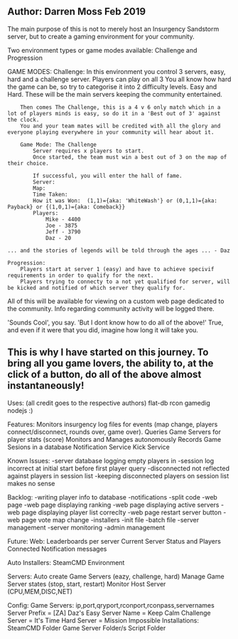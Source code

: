 Author: Darren Moss
Feb 2019
--------------------------------------------------------------------
The main purpose of this is not to merely host an Insurgency Sandstorm server, but to create a gaming environment for your community.

Two environment types or game modes available: Challenge and Progression

GAME MODES:
    Challenge:
        In this environment you control 3 servers, easy, hard  and a challenge server. Players can play on all 3
        You all know how hard the game can be, so try to categorise it into 2 difficulty levels. Easy and Hard.
        These will be the main servers keeping the community entertained.

        Then comes The Challenge, this is a 4 v 6 only match which in a lot of players minds is easy, so do it in a 'Best out of 3' against the clock.
        You and your team mates will be credited with all the glory and everyone playing everywhere in your community will hear about it.

        Game Mode: The Challenge
            Server requires x players to start.
            Once started, the team must win a best out of 3 on the map of their choice.

            If successful, you will enter the hall of fame.
            Server:
            Map:
            Time Taken:
            How it was Won:  (1,1)={aka: 'WhiteWash'} or (0,1,1)={aka: Payback} or {(1,0,1)={aka: Comeback}}
            Players:
                Mike - 4400
                Joe - 3875
                Jeff - 3790
                Daz - 20

    ... and the stories of legends will be told through the ages ... - Daz

    Progression:
        Players start at server 1 (easy) and have to achieve specivif requirements in order to qualify for the next.
        Players trying to connecty to a not yet qualified for server, will be kicked and notified of which server they qualify for.
        

All of this will be available for viewing on a custom web page dedicated to the community.
Info regarding community activity will be logged there.

'Sounds Cool', you say.
'But I dont know how to do all of the above!'
True, and even if it were that you did, imagine how long it will take you.

This is why I have started on this journey.
To bring all you game lovers, the ability to, at the click of a button, do all of the above almost instantaneously!
--------------------------------------------------------------
Uses: (all credit goes to the respective authors)
    flat-db
    rcon
    gamedig
    nodejs :)

Features:
    Monitors insurgency log files for events (map change, players connect/disconnect, rounds over, game over).
    Queries Game Servers for player stats (score)
    Monitors and Manages autonomously
    Records Game Sesions in a database
    Notification Service
    Kick Service


Known Issues:
    -server database logging empty players in 
    -session log incorrect at initial start before first player query
    -disconnected not reflected against players in session list
    -keeping disconnected players on session list makes no sense

Backlog:
    -writing player info to database
    -notifications
    -split code
    -web page 
    -web page displaying ranking
    -web page displaying active servers
    -web page displaying player list correclty
    -web page restart server button 
    -web page vote map change
    -installers -init file 
    -batch file
    -server management
    -server monitoring
    -admin management
    
Future:
Web:
    Leaderboards per server
    Current Server Status and Players Connected
    Notification messages

Auto Installers:
    SteamCMD
    Environment

Servers:
    Auto create Game Servers (eazy, challenge, hard)
    Manage Game Server states (stop, start, restart)
    Monitor Host Server (CPU,MEM,DISC,NET)

Config:
   Game Servers:
        ip,port,qryport,rconport,rconpass,servernames
        Server Prefix = [ZA] Daz's 
        Easy Server Name = Keep Calm
        Challenge Server = It's Time
        Hard Server = Mission Impossible
    Installations:
        SteamCMD Folder
        Game Server Folder/s
        Script Folder







    

